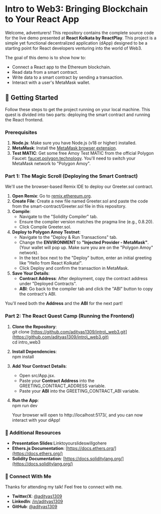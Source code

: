 # **Intro to Web3: Bringing Blockchain to Your React App**

Welcome, adventurers\! This repository contains the complete source code for the live demo presented at **React Kolkata by ReactPlay**. This project is a simple yet functional decentralized application (dApp) designed to be a starting point for React developers venturing into the world of Web3.

The goal of this demo is to show how to:

* Connect a React app to the Ethereum blockchain.  
* Read data from a smart contract.  
* Write data to a smart contract by sending a transaction.  
* Interact with a user's MetaMask wallet.

## **🚀 Getting Started**

Follow these steps to get the project running on your local machine. This quest is divided into two parts: deploying the smart contract and running the React frontend.

### **Prerequisites**

1. **Node.js**: Make sure you have Node.js (v18 or higher) installed.  
2. **MetaMask**: Install the [MetaMask browser extension](https://metamask.io/).  
3. **Test MATIC**: Get some free Amoy Test MATIC from the official Polygon Faucet: [faucet.polygon.technology](https://faucet.polygon.technology/). You'll need to switch your MetaMask network to "Polygon Amoy".

### **Part 1: The Magic Scroll (Deploying the Smart Contract)**

We'll use the browser-based Remix IDE to deploy our Greeter.sol contract.

1. **Open Remix**: Go to [remix.ethereum.org](https://www.google.com/search?q=https://remix.ethereum.org).  
2. **Create File**: Create a new file named Greeter.sol and paste the code from the smart-contract/Greeter.sol file in this repository.  
3. **Compile**:  
   * Navigate to the "Solidity Compiler" tab.  
   * Ensure the compiler version matches the pragma line (e.g., 0.8.20).  
   * Click Compile Greeter.sol.  
4. **Deploy to Polygon Amoy Testnet**:  
   * Navigate to the "Deploy & Run Transactions" tab.  
   * Change the **ENVIRONMENT** to **"Injected Provider \- MetaMask"**. (Your wallet will pop up. Make sure you are on the "Polygon Amoy" network).  
   * In the text box next to the "Deploy" button, enter an initial greeting like "Hello from React Kolkata\!".  
   * Click Deploy and confirm the transaction in MetaMask.  
5. **Save Your Details**:  
   * **Contract Address**: After deployment, copy the contract address under "Deployed Contracts".  
   * **ABI**: Go back to the compiler tab and click the "ABI" button to copy the contract's ABI.

You'll need both the **Address** and the **ABI** for the next part\!

### **Part 2: The React Quest Camp (Running the Frontend)**

1. **Clone the Repository**:  
   git clone [https://github.com/adityas1309/intro\_web3.git](https://github.com/adityas1309/intro\_web3.git)  
   cd intro\_web3

2. **Install Dependencies**:  
   npm install

3. **Add Your Contract Details**:  
   * Open src/App.jsx.  
   * Paste your **Contract Address** into the GREETING\_CONTRACT\_ADDRESS variable.  
   * Paste your **ABI** into the GREETING\_CONTRACT\_ABI variable.  
4. **Run the App**:  
   npm run dev

   Your browser will open to http://localhost:5173/, and you can now interact with your dApp\!

### **🔗 Additional Resources**

* **Presentation Slides**:Linktoyourslideswillgohere  
* **Ethers.js Documentation**: [https://docs.ethers.org/](https://docs.ethers.org/)  
* **Solidity Documentation**: [https://docs.soliditylang.org/](https://docs.soliditylang.org/)

### **👋 Connect With Me**

Thanks for attending my talk\! Feel free to connect with me.

* **Twitter/X**: [@adityas1309](https://twitter.com/adityas1309)  
* **LinkedIn**: [/in/adityas1309](https://www.linkedin.com/in/adityas1309/)  
* **GitHub**: [@adityas1309](https://github.com/adityas1309)
